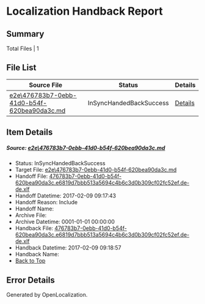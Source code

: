 # <a name='report-top'></a> Localization Handback Report

## Summary
 Total Files | 1

## File List
 Source File | Status | Details 
 ----------- | ------ | ------- 
 [e2e\476783b7-0ebb-41d0-b54f-620bea90da3c.md](https://github.com/OpenLocalizationTestOrg/ol-test0/blob/b0697a7ef80a4f2d96021557bec1a3ed5352e123/e2e/476783b7-0ebb-41d0-b54f-620bea90da3c.md) | InSyncHandedBackSuccess | [Details](#ac0ed2bb732a5bd62fef8de5d26cd8a46f5c46ff1)

## Item Details
##### <a name='ac0ed2bb732a5bd62fef8de5d26cd8a46f5c46ff1'></a> Source: [e2e\476783b7-0ebb-41d0-b54f-620bea90da3c.md](https://github.com/OpenLocalizationTestOrg/ol-test0/blob/b0697a7ef80a4f2d96021557bec1a3ed5352e123/e2e/476783b7-0ebb-41d0-b54f-620bea90da3c.md)
* Status: InSyncHandedBackSuccess
* Target File: [e2e\476783b7-0ebb-41d0-b54f-620bea90da3c.md](https://github.com/OpenLocalizationTestOrg/ol-test0-dede/blob/51cd2c1433371b97107282d5c0561e3081c98256/e2e/476783b7-0ebb-41d0-b54f-620bea90da3c.md)
* Handoff File: [476783b7-0ebb-41d0-b54f-620bea90da3c.e6819d7bbb513a5694c4b6c3d0b309cf02fc52ef.de-de.xlf](https://github.com/OpenLocalizationTestOrg/ol-test0-handoff/blob/8470c9c05c8b9c5d07908620da76d19460b366e9/ol-handoff/OpenLocalizationTestOrg/ol-test0-dede/shujia/ht/476783b7-0ebb-41d0-b54f-620bea90da3c.e6819d7bbb513a5694c4b6c3d0b309cf02fc52ef.de-de.xlf)
* Handoff Datetime: 2017-02-09 09:17:43
* Handoff Reason: Include
* Handoff Name: 
* Archive File: 
* Archive Datetime: 0001-01-01 00:00:00
* Handback File: [476783b7-0ebb-41d0-b54f-620bea90da3c.e6819d7bbb513a5694c4b6c3d0b309cf02fc52ef.de-de.xlf](https://github.com/OpenLocalizationTestOrg/ol-test0-handback/blob/df5092419245028787141fb38aaae783eb4859d6/ol-handback/OpenLocalizationTestOrg/ol-test0-dede/shujia/ht/476783b7-0ebb-41d0-b54f-620bea90da3c.e6819d7bbb513a5694c4b6c3d0b309cf02fc52ef.de-de.xlf)
* Handback Datetime: 2017-02-09 09:18:57
* Handback Name: 
* [Back to Top](#report-top)


## Error Details

Generated by OpenLocalization.
